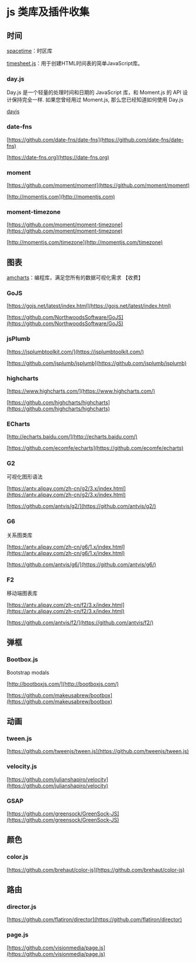 # js 类库及插件收集

## 时间

[spacetime](https://github.com/spencermountain/spacetime)：时区库

[timesheet.js](https://github.com/sbstjn/timesheet.js)：用于创建HTML时间表的简单JavaScript库。

### day.js

Day.js 是一个轻量的处理时间和日期的 JavaScript 库，和 Moment.js 的 API 设计保持完全一样. 如果您曾经用过 Moment.js, 那么您已经知道如何使用 Day.js

[dayjs](https://github.com/iamkun/dayjs)

### date-fns

[https://github.com/date-fns/date-fns](https://github.com/date-fns/date-fns)

[https://date-fns.org](https://date-fns.org)

### moment

[https://github.com/moment/moment](https://github.com/moment/moment)

[http://momentjs.com](http://momentjs.com)

### moment-timezone

[https://github.com/moment/moment-timezone](https://github.com/moment/moment-timezone)

[http://momentjs.com/timezone](http://momentjs.com/timezone)

## 图表

[amcharts](https://www.amcharts.com/)：编程库，满足您所有的数据可视化需求 【收费】

### GoJS

[https://gojs.net/latest/index.html](https://gojs.net/latest/index.html)

[https://github.com/NorthwoodsSoftware/GoJS](https://github.com/NorthwoodsSoftware/GoJS)

### jsPlumb

[https://jsplumbtoolkit.com/](https://jsplumbtoolkit.com/)

[https://github.com/jsplumb/jsplumb](https://github.com/jsplumb/jsplumb)

### highcharts

[https://www.highcharts.com/](https://www.highcharts.com/)

[https://github.com/highcharts/highcharts](https://github.com/highcharts/highcharts)

### ECharts

[http://echarts.baidu.com/](http://echarts.baidu.com/)

[https://github.com/ecomfe/echarts](https://github.com/ecomfe/echarts)

### G2

可视化图形语法

[https://antv.alipay.com/zh-cn/g2/3.x/index.html](https://antv.alipay.com/zh-cn/g2/3.x/index.html)

[https://github.com/antvis/g2/](https://github.com/antvis/g2/)

### G6

关系图类库

[https://antv.alipay.com/zh-cn/g6/1.x/index.html](https://antv.alipay.com/zh-cn/g6/1.x/index.html)

[https://github.com/antvis/g6/](https://github.com/antvis/g6/)

### F2

移动端图表库

[https://antv.alipay.com/zh-cn/f2/3.x/index.html](https://antv.alipay.com/zh-cn/f2/3.x/index.html)

[https://github.com/antvis/f2/](https://github.com/antvis/f2/)

## 弹框

### Bootbox.js

Bootstrap modals

[http://bootboxjs.com/](http://bootboxjs.com/)

[https://github.com/makeusabrew/bootbox](https://github.com/makeusabrew/bootbox)

## 动画

### tween.js

[https://github.com/tweenjs/tween.js](https://github.com/tweenjs/tween.js)

### velocity.js

[https://github.com/julianshapiro/velocity](https://github.com/julianshapiro/velocity)

### GSAP

[https://github.com/greensock/GreenSock-JS](https://github.com/greensock/GreenSock-JS)

## 颜色

### color.js

[https://github.com/brehaut/color-js](https://github.com/brehaut/color-js)

## 路由

### director.js

[https://github.com/flatiron/director](https://github.com/flatiron/director)

### page.js

[https://github.com/visionmedia/page.js](https://github.com/visionmedia/page.js)
